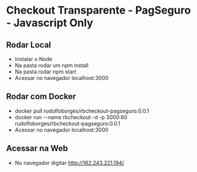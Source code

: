 # Checkout Transparente - PagSeguro - Javascript Only

## Rodar Local
* Instalar o Node
* Na pasta rodar um npm install
* Na pasta rodar npm start
* Acessar no navegador localhost:3000

## Rodar com Docker
* docker pull rudolfoborges/rbcheckout-pagseguro:0.0.1
* docker run --name rbcheckout -d -p 3000:80 rudolfoborges/rbcheckout-pagseguro:0.0.1
* Acessar no navegador localhost:3000

## Acessar na Web
* No navegador digitar http://162.243.221.194/

